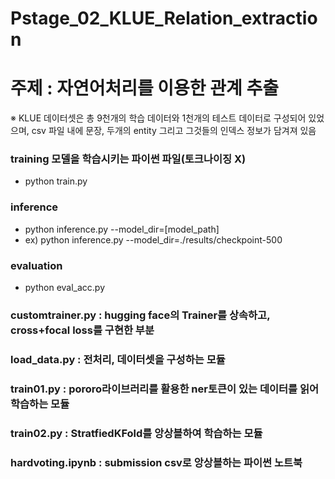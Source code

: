# Pstage_02_KLUE_Relation_extraction

# 주제 : 자연어처리를 이용한 관계 추출

※ KLUE 데이터셋은 총 9천개의 학습 데이터와 1천개의 테스트 데이터로 구성되어 있었으며, csv 파일 내에 문장, 두개의 entity 그리고 그것들의 인덱스 정보가 담겨져 있음

### training 모델을 학습시키는 파이썬 파일(토크나이징 X)
* python train.py

### inference
* python inference.py --model_dir=[model_path]
* ex) python inference.py --model_dir=./results/checkpoint-500

### evaluation
* python eval_acc.py

### customtrainer.py : hugging face의 Trainer를 상속하고, cross+focal loss를 구현한 부분
### load_data.py : 전처리, 데이터셋을 구성하는 모듈
### train01.py : pororo라이브러리를 활용한 ner토큰이 있는 데이터를 읽어 학습하는 모듈
### train02.py : StratfiedKFold를 앙상블하여 학습하는 모듈
### hardvoting.ipynb : submission csv로 앙상블하는 파이썬 노트북
